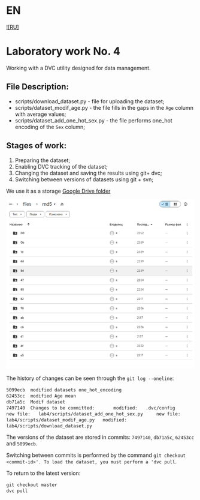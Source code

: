 # EN
[![RU]](./README.ru.md)

# Laboratory work No. 4

Working with a DVC utility designed for data management.

## File Description:
* scripts/download_dataset.py - file for uploading the dataset;
* scripts/dataset_modif_age.py - the file fills in the gaps in the `Age` column with average values;
* scripts/dataset_add_one_hot_sex.py - the file performs one_hot encoding of the `Sex` column;

## Stages of work:

1. Preparing the dataset;
2. Enabling DVC tracking of the dataset;
3. Changing the dataset and saving the results using git+ dvc;
4. Switching between versions of datasets using git + svn;

We use it as a storage [Google Drive folder](https://drive.google.com/drive/folders/12KZSI3PtauAQHk53OXmrK7J5JI0nkwpB?usp=sharing)

![alt text](image.png)

The history of changes can be seen through the `git log --oneline`:

```shell
5099ecb  modified datasets one_hot_encoding
62453cc  modified Age mean
db71a5c  Modif dataset
7497140  Changes to be committed:       modified:   .dvc/config         new file:   lab4/scripts/dataset_add_one_hot_sex.py     new file:   lab4/scripts/dataset_modif_age.py   modified:   lab4/scripts/download_dataset.py
```

The versions of the dataset are stored in commits: `7497140`, `db71a5c`, `62453cc` and `5099ecb`.

Switching between commits is performed by the command `git checkout <commit-id>'.
To load the dataset, you must perform a 'dvc pull`.

To return to the latest version:
```shell
git checkout master
dvc pull
```